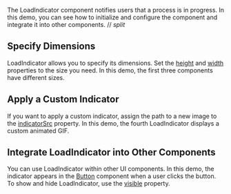 The LoadIndicator component notifies users that a process is in progress. In this demo, you can see how to initialize and configure the component and integrate it into other components.
// _split_

## Specify Dimensions

LoadIndicator allows you to specify its dimensions. Set the [height](/Documentation/ApiReference/UI_Components/dxLoadIndicator/Configuration/#height) and [width](/Documentation/ApiReference/UI_Components/dxLoadIndicator/Configuration/#width) properties to the size you need. In this demo, the first three components have different sizes.

## Apply a Custom Indicator

If you want to apply a custom indicator, assign the path to a new image to the [indicatorSrc](/Documentation/ApiReference/UI_Components/dxLoadIndicator/Configuration/#indicatorSrc) property. In this demo, the fourth LoadIndicator displays a custom animated GIF.

## Integrate LoadIndicator into Other Components

You can use LoadIndicator within other UI components. In this demo, the indicator appears in the [Button](/Documentation/ApiReference/UI_Components/dxButton/) component when a user clicks the button. To show and hide LoadIndicator, use the [visible](/Documentation/ApiReference/UI_Components/dxLoadIndicator/Configuration/#visible) property. 